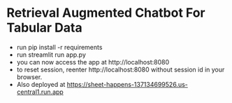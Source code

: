 # Retrieval Augmented Chatbot For Tabular Data

- run pip install -r requirements
- run streamlit run app.py 
- you can now access the app at http://localhost:8080 
- to reset session, reenter http://localhost:8080 without session id in your browser.
- Also deployed at https://sheet-happens-137134699526.us-central1.run.app
